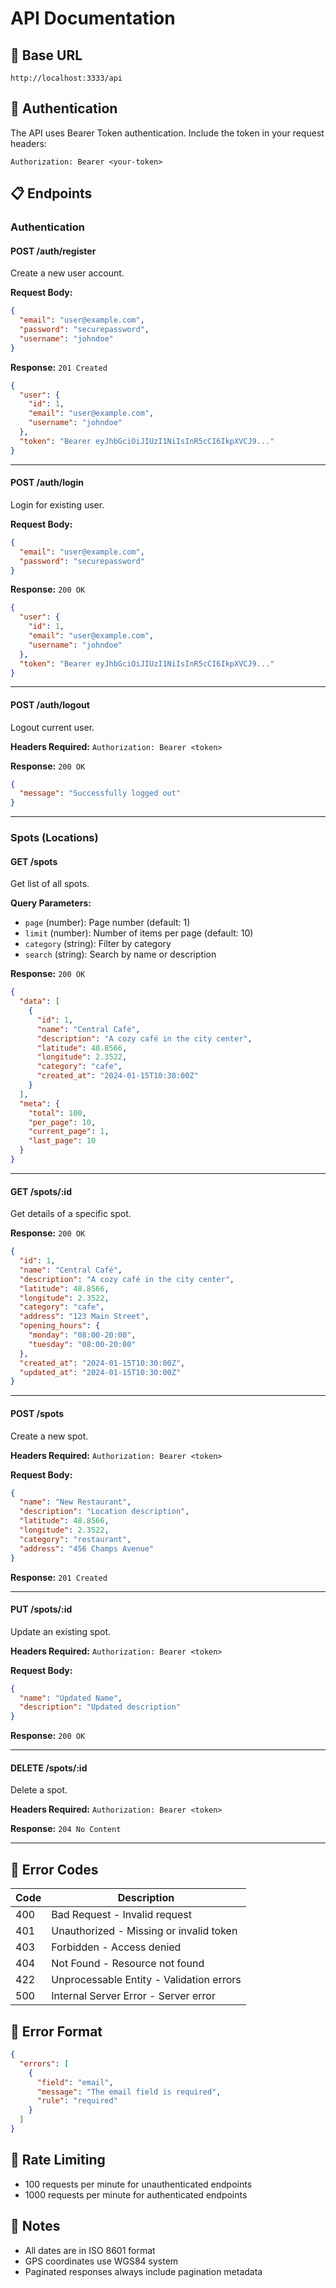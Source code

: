 # API Documentation

## 🔗 Base URL

```
http://localhost:3333/api
```

## 🔐 Authentication

The API uses Bearer Token authentication. Include the token in your request headers:

```
Authorization: Bearer <your-token>
```

## 📋 Endpoints

### Authentication

#### POST /auth/register
Create a new user account.

**Request Body:**
```json
{
  "email": "user@example.com",
  "password": "securepassword",
  "username": "johndoe"
}
```

**Response:** `201 Created`
```json
{
  "user": {
    "id": 1,
    "email": "user@example.com",
    "username": "johndoe"
  },
  "token": "Bearer eyJhbGciOiJIUzI1NiIsInR5cCI6IkpXVCJ9..."
}
```

---

#### POST /auth/login
Login for existing user.

**Request Body:**
```json
{
  "email": "user@example.com",
  "password": "securepassword"
}
```

**Response:** `200 OK`
```json
{
  "user": {
    "id": 1,
    "email": "user@example.com",
    "username": "johndoe"
  },
  "token": "Bearer eyJhbGciOiJIUzI1NiIsInR5cCI6IkpXVCJ9..."
}
```

---

#### POST /auth/logout
Logout current user.

**Headers Required:** `Authorization: Bearer <token>`

**Response:** `200 OK`
```json
{
  "message": "Successfully logged out"
}
```

---

### Spots (Locations)

#### GET /spots
Get list of all spots.

**Query Parameters:**
- `page` (number): Page number (default: 1)
- `limit` (number): Number of items per page (default: 10)
- `category` (string): Filter by category
- `search` (string): Search by name or description

**Response:** `200 OK`
```json
{
  "data": [
    {
      "id": 1,
      "name": "Central Café",
      "description": "A cozy café in the city center",
      "latitude": 48.8566,
      "longitude": 2.3522,
      "category": "cafe",
      "created_at": "2024-01-15T10:30:00Z"
    }
  ],
  "meta": {
    "total": 100,
    "per_page": 10,
    "current_page": 1,
    "last_page": 10
  }
}
```

---

#### GET /spots/:id
Get details of a specific spot.

**Response:** `200 OK`
```json
{
  "id": 1,
  "name": "Central Café",
  "description": "A cozy café in the city center",
  "latitude": 48.8566,
  "longitude": 2.3522,
  "category": "cafe",
  "address": "123 Main Street",
  "opening_hours": {
    "monday": "08:00-20:00",
    "tuesday": "08:00-20:00"
  },
  "created_at": "2024-01-15T10:30:00Z",
  "updated_at": "2024-01-15T10:30:00Z"
}
```

---

#### POST /spots
Create a new spot.

**Headers Required:** `Authorization: Bearer <token>`

**Request Body:**
```json
{
  "name": "New Restaurant",
  "description": "Location description",
  "latitude": 48.8566,
  "longitude": 2.3522,
  "category": "restaurant",
  "address": "456 Champs Avenue"
}
```

**Response:** `201 Created`

---

#### PUT /spots/:id
Update an existing spot.

**Headers Required:** `Authorization: Bearer <token>`

**Request Body:**
```json
{
  "name": "Updated Name",
  "description": "Updated description"
}
```

**Response:** `200 OK`

---

#### DELETE /spots/:id
Delete a spot.

**Headers Required:** `Authorization: Bearer <token>`

**Response:** `204 No Content`

---

## 🔴 Error Codes

| Code | Description |
|------|-------------|
| 400 | Bad Request - Invalid request |
| 401 | Unauthorized - Missing or invalid token |
| 403 | Forbidden - Access denied |
| 404 | Not Found - Resource not found |
| 422 | Unprocessable Entity - Validation errors |
| 500 | Internal Server Error - Server error |

## 📄 Error Format

```json
{
  "errors": [
    {
      "field": "email",
      "message": "The email field is required",
      "rule": "required"
    }
  ]
}
```

## 🚀 Rate Limiting

- 100 requests per minute for unauthenticated endpoints
- 1000 requests per minute for authenticated endpoints

## 📝 Notes

- All dates are in ISO 8601 format
- GPS coordinates use WGS84 system
- Paginated responses always include pagination metadata
